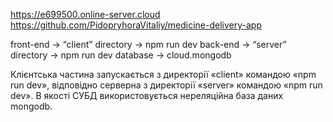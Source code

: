https://e699500.online-server.cloud
https://github.com/PidopryhoraVitaliy/medicine-delivery-app

front-end -> “client” directory -> npm run dev
back-end -> “server” directory -> npm run dev
database -> cloud.mongodb

Клієнтська частина запускається з директорії «client» командою «npm run dev», відповідно серверна з директорії «server» командою «npm run dev».
В якості СУБД використовується нереляційна база даних mongodb.
